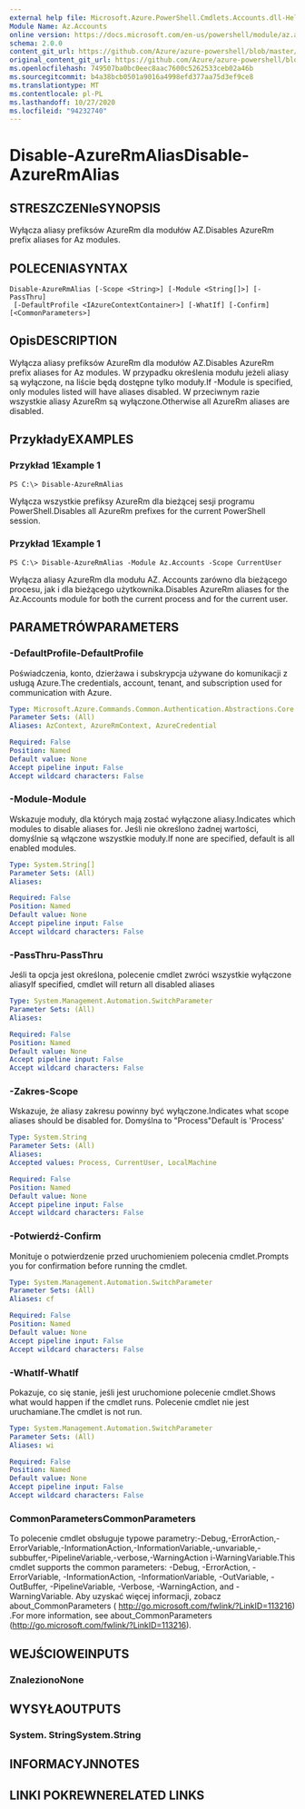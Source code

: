 ```yaml
---
external help file: Microsoft.Azure.PowerShell.Cmdlets.Accounts.dll-Help.xml
Module Name: Az.Accounts
online version: https://docs.microsoft.com/en-us/powershell/module/az.accounts/disable-azurermalias
schema: 2.0.0
content_git_url: https://github.com/Azure/azure-powershell/blob/master/src/Accounts/Accounts/help/Disable-AzureRmAlias.md
original_content_git_url: https://github.com/Azure/azure-powershell/blob/master/src/Accounts/Accounts/help/Disable-AzureRmAlias.md
ms.openlocfilehash: 749507ba0bc0eec8aac7600c5262533ceb02a46b
ms.sourcegitcommit: b4a38bcb0501a9016a4998efd377aa75d3ef9ce8
ms.translationtype: MT
ms.contentlocale: pl-PL
ms.lasthandoff: 10/27/2020
ms.locfileid: "94232740"
---
```

# <span data-ttu-id="c9eb5-101">Disable-AzureRmAlias</span><span class="sxs-lookup"><span data-stu-id="c9eb5-101">Disable-AzureRmAlias</span></span>

## <span data-ttu-id="c9eb5-102">STRESZCZENIe</span><span class="sxs-lookup"><span data-stu-id="c9eb5-102">SYNOPSIS</span></span>
<span data-ttu-id="c9eb5-103">Wyłącza aliasy prefiksów AzureRm dla modułów AZ.</span><span class="sxs-lookup"><span data-stu-id="c9eb5-103">Disables AzureRm prefix aliases for Az modules.</span></span>

## <span data-ttu-id="c9eb5-104">POLECENIA</span><span class="sxs-lookup"><span data-stu-id="c9eb5-104">SYNTAX</span></span>

```
Disable-AzureRmAlias [-Scope <String>] [-Module <String[]>] [-PassThru]
 [-DefaultProfile <IAzureContextContainer>] [-WhatIf] [-Confirm] [<CommonParameters>]
```

## <span data-ttu-id="c9eb5-105">Opis</span><span class="sxs-lookup"><span data-stu-id="c9eb5-105">DESCRIPTION</span></span>
<span data-ttu-id="c9eb5-106">Wyłącza aliasy prefiksów AzureRm dla modułów AZ.</span><span class="sxs-lookup"><span data-stu-id="c9eb5-106">Disables AzureRm prefix aliases for Az modules.</span></span> <span data-ttu-id="c9eb5-107">W przypadku określenia modułu jeżeli aliasy są wyłączone, na liście będą dostępne tylko moduły.</span><span class="sxs-lookup"><span data-stu-id="c9eb5-107">If -Module is specified, only modules listed will have aliases disabled.</span></span> <span data-ttu-id="c9eb5-108">W przeciwnym razie wszystkie aliasy AzureRm są wyłączone.</span><span class="sxs-lookup"><span data-stu-id="c9eb5-108">Otherwise all AzureRm aliases are disabled.</span></span>

## <span data-ttu-id="c9eb5-109">Przykłady</span><span class="sxs-lookup"><span data-stu-id="c9eb5-109">EXAMPLES</span></span>

### <span data-ttu-id="c9eb5-110">Przykład 1</span><span class="sxs-lookup"><span data-stu-id="c9eb5-110">Example 1</span></span>
```
PS C:\> Disable-AzureRmAlias
```

<span data-ttu-id="c9eb5-111">Wyłącza wszystkie prefiksy AzureRm dla bieżącej sesji programu PowerShell.</span><span class="sxs-lookup"><span data-stu-id="c9eb5-111">Disables all AzureRm prefixes for the current PowerShell session.</span></span>

### <span data-ttu-id="c9eb5-112">Przykład 1</span><span class="sxs-lookup"><span data-stu-id="c9eb5-112">Example 1</span></span>
```
PS C:\> Disable-AzureRmAlias -Module Az.Accounts -Scope CurrentUser
```

<span data-ttu-id="c9eb5-113">Wyłącza aliasy AzureRm dla modułu AZ. Accounts zarówno dla bieżącego procesu, jak i dla bieżącego użytkownika.</span><span class="sxs-lookup"><span data-stu-id="c9eb5-113">Disables AzureRm aliases for the Az.Accounts module for both the current process and for the current user.</span></span>

## <span data-ttu-id="c9eb5-114">PARAMETRÓW</span><span class="sxs-lookup"><span data-stu-id="c9eb5-114">PARAMETERS</span></span>

### <span data-ttu-id="c9eb5-115">-DefaultProfile</span><span class="sxs-lookup"><span data-stu-id="c9eb5-115">-DefaultProfile</span></span>
<span data-ttu-id="c9eb5-116">Poświadczenia, konto, dzierżawa i subskrypcja używane do komunikacji z usługą Azure.</span><span class="sxs-lookup"><span data-stu-id="c9eb5-116">The credentials, account, tenant, and subscription used for communication with Azure.</span></span>

```yaml
Type: Microsoft.Azure.Commands.Common.Authentication.Abstractions.Core.IAzureContextContainer
Parameter Sets: (All)
Aliases: AzContext, AzureRmContext, AzureCredential

Required: False
Position: Named
Default value: None
Accept pipeline input: False
Accept wildcard characters: False
```

### <span data-ttu-id="c9eb5-117">-Module</span><span class="sxs-lookup"><span data-stu-id="c9eb5-117">-Module</span></span>
<span data-ttu-id="c9eb5-118">Wskazuje moduły, dla których mają zostać wyłączone aliasy.</span><span class="sxs-lookup"><span data-stu-id="c9eb5-118">Indicates which modules to disable aliases for.</span></span>
<span data-ttu-id="c9eb5-119">Jeśli nie określono żadnej wartości, domyślnie są włączone wszystkie moduły.</span><span class="sxs-lookup"><span data-stu-id="c9eb5-119">If none are specified, default is all enabled modules.</span></span>

```yaml
Type: System.String[]
Parameter Sets: (All)
Aliases:

Required: False
Position: Named
Default value: None
Accept pipeline input: False
Accept wildcard characters: False
```

### <span data-ttu-id="c9eb5-120">-PassThru</span><span class="sxs-lookup"><span data-stu-id="c9eb5-120">-PassThru</span></span>
<span data-ttu-id="c9eb5-121">Jeśli ta opcja jest określona, polecenie cmdlet zwróci wszystkie wyłączone aliasy</span><span class="sxs-lookup"><span data-stu-id="c9eb5-121">If specified, cmdlet will return all disabled aliases</span></span>

```yaml
Type: System.Management.Automation.SwitchParameter
Parameter Sets: (All)
Aliases:

Required: False
Position: Named
Default value: None
Accept pipeline input: False
Accept wildcard characters: False
```

### <span data-ttu-id="c9eb5-122">-Zakres</span><span class="sxs-lookup"><span data-stu-id="c9eb5-122">-Scope</span></span>
<span data-ttu-id="c9eb5-123">Wskazuje, że aliasy zakresu powinny być wyłączone.</span><span class="sxs-lookup"><span data-stu-id="c9eb5-123">Indicates what scope aliases should be disabled for.</span></span> <span data-ttu-id="c9eb5-124">Domyślna to "Process"</span><span class="sxs-lookup"><span data-stu-id="c9eb5-124">Default is 'Process'</span></span>

```yaml
Type: System.String
Parameter Sets: (All)
Aliases:
Accepted values: Process, CurrentUser, LocalMachine

Required: False
Position: Named
Default value: None
Accept pipeline input: False
Accept wildcard characters: False
```

### <span data-ttu-id="c9eb5-125">-Potwierdź</span><span class="sxs-lookup"><span data-stu-id="c9eb5-125">-Confirm</span></span>
<span data-ttu-id="c9eb5-126">Monituje o potwierdzenie przed uruchomieniem polecenia cmdlet.</span><span class="sxs-lookup"><span data-stu-id="c9eb5-126">Prompts you for confirmation before running the cmdlet.</span></span>

```yaml
Type: System.Management.Automation.SwitchParameter
Parameter Sets: (All)
Aliases: cf

Required: False
Position: Named
Default value: None
Accept pipeline input: False
Accept wildcard characters: False
```

### <span data-ttu-id="c9eb5-127">-WhatIf</span><span class="sxs-lookup"><span data-stu-id="c9eb5-127">-WhatIf</span></span>
<span data-ttu-id="c9eb5-128">Pokazuje, co się stanie, jeśli jest uruchomione polecenie cmdlet.</span><span class="sxs-lookup"><span data-stu-id="c9eb5-128">Shows what would happen if the cmdlet runs.</span></span>
<span data-ttu-id="c9eb5-129">Polecenie cmdlet nie jest uruchamiane.</span><span class="sxs-lookup"><span data-stu-id="c9eb5-129">The cmdlet is not run.</span></span>

```yaml
Type: System.Management.Automation.SwitchParameter
Parameter Sets: (All)
Aliases: wi

Required: False
Position: Named
Default value: None
Accept pipeline input: False
Accept wildcard characters: False
```

### <span data-ttu-id="c9eb5-130">CommonParameters</span><span class="sxs-lookup"><span data-stu-id="c9eb5-130">CommonParameters</span></span>
<span data-ttu-id="c9eb5-131">To polecenie cmdlet obsługuje typowe parametry:-Debug,-ErrorAction,-ErrorVariable,-InformationAction,-InformationVariable,-unvariable,-subbuffer,-PipelineVariable,-verbose,-WarningAction i-WarningVariable.</span><span class="sxs-lookup"><span data-stu-id="c9eb5-131">This cmdlet supports the common parameters: -Debug, -ErrorAction, -ErrorVariable, -InformationAction, -InformationVariable, -OutVariable, -OutBuffer, -PipelineVariable, -Verbose, -WarningAction, and -WarningVariable.</span></span> <span data-ttu-id="c9eb5-132">Aby uzyskać więcej informacji, zobacz about_CommonParameters ( http://go.microsoft.com/fwlink/?LinkID=113216) .</span><span class="sxs-lookup"><span data-stu-id="c9eb5-132">For more information, see about_CommonParameters (http://go.microsoft.com/fwlink/?LinkID=113216).</span></span>

## <span data-ttu-id="c9eb5-133">WEJŚCIOWE</span><span class="sxs-lookup"><span data-stu-id="c9eb5-133">INPUTS</span></span>

### <span data-ttu-id="c9eb5-134">Znaleziono</span><span class="sxs-lookup"><span data-stu-id="c9eb5-134">None</span></span>

## <span data-ttu-id="c9eb5-135">WYSYŁA</span><span class="sxs-lookup"><span data-stu-id="c9eb5-135">OUTPUTS</span></span>

### <span data-ttu-id="c9eb5-136">System. String</span><span class="sxs-lookup"><span data-stu-id="c9eb5-136">System.String</span></span>

## <span data-ttu-id="c9eb5-137">INFORMACYJN</span><span class="sxs-lookup"><span data-stu-id="c9eb5-137">NOTES</span></span>

## <span data-ttu-id="c9eb5-138">LINKI POKREWNE</span><span class="sxs-lookup"><span data-stu-id="c9eb5-138">RELATED LINKS</span></span>
